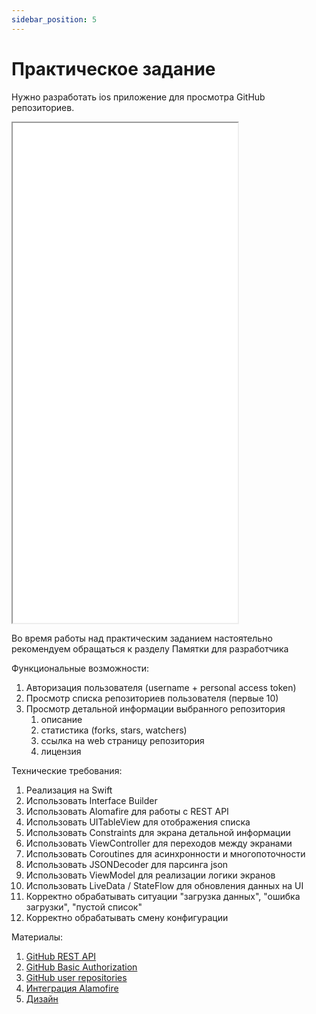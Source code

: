```yaml
---
sidebar_position: 5
---
```


# Практическое задание

Нужно разработать ios приложение для просмотра GitHub репозиториев.

<!-- Добавить IOS дизайн -->
<iframe width="360" height="800" src="//www.figma.com/embed?embed_host=share&url=https%3A%2F%2Fwww.figma.com%2Fproto%2FMh3ga5XAzyJNCY87NBp01G%2FGit_test%3Fnode-id%3D4%253A600%26scaling%3Dmin-zoom%26page-id%3D0%253A1%26starting-point-node-id%3D4%253A645" allowfullscreen></iframe>

Во время работы над практическим заданием настоятельно рекомендуем обращаться к разделу Памятки для разработчика <!--[Памятки для разработчика](kmm.icerock.dev/university/memos/function)-->

Функциональные возможности:
1. Авторизация пользователя (username + personal access token)
1. Просмотр списка репозиториев пользователя (первые 10)
1. Просмотр детальной информации выбранного репозитория
    1. описание
    1. статистика (forks, stars, watchers)
    1. ссылка на web страницу репозитория
    1. лицензия

Технические требования:
1. Реализация на Swift
1. Использовать Interface Builder
1. Использовать Alomafire для работы с REST API
1. Использовать UITableView для отображения списка
1. Использовать Constraints для экрана детальной информации
1. Использовать ViewController для переходов между экранами
1. Использовать Coroutines для асинхронности и многопоточности
1. Использовать JSONDecoder для парсинга json
1. Использовать ViewModel для реализации логики экранов
1. Использовать LiveData / StateFlow для обновления данных на UI
1. Корректно обрабатывать ситуации "загрузка данных", "ошибка загрузки", "пустой список"
1. Корректно обрабатывать смену конфигурации


Материалы:
1. [GitHub REST API](https://docs.github.com/en/rest)
1. [GitHub Basic Authorization](https://docs.github.com/en/rest/overview/other-authentication-methods#basic-authentication)
1. [GitHub user repositories](https://docs.github.com/en/rest/reference/repos#list-repositories-for-a-user)
1. [Интеграция Alamofire](https://github.com/Alamofire/Alamofire)
   <!-- Добавить IOS дизайн -->
1. [Дизайн](https://www.figma.com/file/Mh3ga5XAzyJNCY87NBp01G/Git_test)

